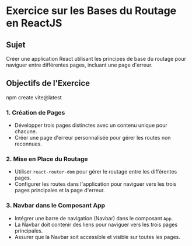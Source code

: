 # Exercice sur les Bases du Routage en ReactJS

## Sujet
Créer une application React utilisant les principes de base du routage pour naviguer entre différentes pages, incluant une page d'erreur.

## Objectifs de l'Exercice

npm create vite@latest

### 1. Création de Pages
- Développer trois pages distinctes avec un contenu unique pour chacune.
- Créer une page d'erreur personnalisée pour gérer les routes non reconnues.

### 2. Mise en Place du Routage
- Utiliser `react-router-dom` pour gérer le routage entre les différentes pages.
- Configurer les routes dans l'application pour naviguer vers les trois pages principales et la page d'erreur.

### 3. Navbar dans le Composant App
- Intégrer une barre de navigation (Navbar) dans le composant `App`.
- La Navbar doit contenir des liens pour naviguer vers les trois pages principales.
- Assurer que la Navbar soit accessible et visible sur toutes les pages.